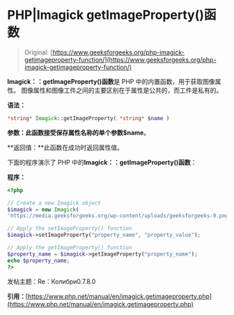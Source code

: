 # PHP|Imagick getImageProperty()函数

> Original: [https://www.geeksforgeeks.org/php-imagick-getimageproperty-function/](https://www.geeksforgeeks.org/php-imagick-getimageproperty-function/)

**Imagick：：getImageProperty()函数**是 PHP 中的内置函数，用于获取图像属性。 图像属性和图像工件之间的主要区别在于属性是公共的，而工件是私有的。

**语法：**

```php
*string* Imagick::getImageProperty( *string* $name )
```

**参数：**此函数接受保存属性名称的单个参数**$name**。

**返回值：**此函数在成功时返回属性值。

下面的程序演示了 PHP 中的**Imagick：：getImageProperty()函数**：

**程序：**

```php
<?php

// Create a new Imagick object
$imagick = new Imagick(
'https://media.geeksforgeeks.org/wp-content/uploads/geeksforgeeks-9.png');

// Apply the setImageProperty() function
$imagick->setImageProperty("property_name", "property_value");

// Apply the getImageProperty() function
$property_name = $imagick->getImageProperty("property_name");
echo $property_name;
?>
```

发帖主题：Re：Колибри0.7.8.0

**引用：**[https://www.php.net/manual/en/imagick.getimageproperty.php](https://www.php.net/manual/en/imagick.getimageproperty.php)